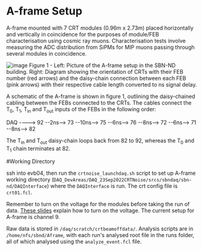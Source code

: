 # A-frame Setup
A-frame mounted with 7 CRT modules (0.96m x 2.73m) placed horizontally and vertically in coincidence for the purposes of module/FEB characterisation using cosmic ray muons. Characterisation tests involve measuring the ADC distribution from SiPMs for MIP muons passing through several modules in coincidence.

![image](https://user-images.githubusercontent.com/74778773/213795237-d53fb05a-e550-49a3-9da4-1f4d4470836f.png)
Figure 1 - Left: Picture of the A-frame setup in the SBN-ND building. Right: Diagram showing the orientation of CRTs with their FEB number (red arrows) and the daisy-chain connection between each FEB (pink arrows) with their respective cable length converted to ns signal delay.

A schematic of the A-frame is shown in figure 1, outlining the daisy-chained cabling between the FEBs connected to the CRTs. The cables connect the T<sub>0</sub>, T<sub>1</sub>, T<sub>in</sub> and T<sub>out</sub> inputs of the FEBs in the following order:

DAQ ----> 92 --2ns--> 73 --10ns--> 75 --6ns--> 76 --8ns--> 72 --6ns--> 71 --8ns--> 82

The T<sub>in</sub> and T<sub>out</sub> daisy-chain loops back from 82 to 92, whereas the T<sub>0</sub> and T<sub>1</sub> chain terminates at 82.

#Working Directory

ssh into evb04, then run the `crtnoise_launchdaq.sh` script to set up A-frame working directory (`DAQ_DevAreas/DAQ_23Sep2022CRTNoise/srcs/sbndaq/sbn-nd/DAQInterface`) where the `DAQInterface` is run. The crt config file is `crt01.fcl`.

Remember to turn on the voltage for the modules before taking the run of data. [These slides](https://sbn-docdb.fnal.gov/cgi-bin/sso/RetrieveFile?docid=24720&filename=SBND_CRT_Power_Supplies_Operation.pdf&version=1) explain how to turn on the voltage. The current setup for A-frame is channel 9.  

Raw data is stored in `/daq/scratch/crtbeamoffdata/`. Analysis scripts are in `/home/nfs/sbnd/Aframe`, with each run's analysed root file in the runs folder, all of which analysed using the `analyze_event.fcl` file.
